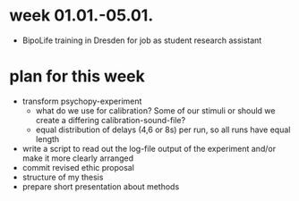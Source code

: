 # week 01.01.-05.01.
- BipoLife training in Dresden for job as student research assistant

# plan for this week
- transform psychopy-experiment
  - what do we use for calibration? Some of our stimuli or should we create a differing calibration-sound-file?
  - equal distribution of delays (4,6 or 8s) per run, so all runs have equal length
- write a script to read out the log-file output of the experiment and/or make it more clearly arranged
- commit revised ethic proposal
- structure of my thesis
- prepare short presentation about methods
